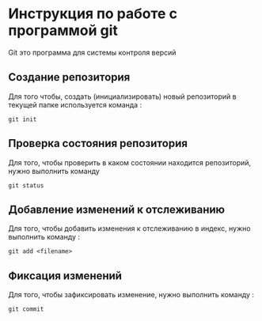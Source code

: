 # Инструкция по работе с программой git

Git это программа для системы контроля версий 

## Создание репозитория 

Для того чтобы, создать (инициализировать) новый репозиторий в текущей папке используется команда : 

    git init 

## Проверка состояния репозитория 

Для того, чтобы проверить в каком состоянии находится репозиторий, нужно выполнить команду 

    git status

## Добавление изменений к отслеживанию

Для того, чтобы добавить изменения к отслеживанию в индекс, нужно выполнить команду :

    git add <filename>

## Фиксация изменений

Для того, чтобы зафиксировать изменение, нужно выполнить команду :

    git commit
